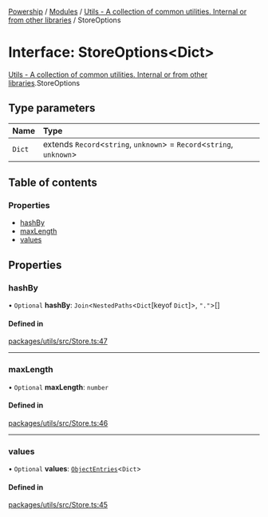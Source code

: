 [Powership](../README.md) / [Modules](../modules.md) / [Utils - A collection of common utilities. Internal or from other libraries](../modules/Utils___A_collection_of_common_utilities__Internal_or_from_other_libraries.md) / StoreOptions

# Interface: StoreOptions<Dict\>

[Utils - A collection of common utilities. Internal or from other libraries](../modules/Utils___A_collection_of_common_utilities__Internal_or_from_other_libraries.md).StoreOptions

## Type parameters

| Name | Type |
| :------ | :------ |
| `Dict` | extends `Record`<`string`, `unknown`\> = `Record`<`string`, `unknown`\> |

## Table of contents

### Properties

- [hashBy](Utils___A_collection_of_common_utilities__Internal_or_from_other_libraries.StoreOptions.md#hashby)
- [maxLength](Utils___A_collection_of_common_utilities__Internal_or_from_other_libraries.StoreOptions.md#maxlength)
- [values](Utils___A_collection_of_common_utilities__Internal_or_from_other_libraries.StoreOptions.md#values)

## Properties

### hashBy

• `Optional` **hashBy**: `Join`<`NestedPaths`<`Dict`[keyof `Dict`]\>, ``"."``\>[]

#### Defined in

[packages/utils/src/Store.ts:47](https://github.com/antoniopresto/powership/blob/2672a73/packages/utils/src/Store.ts#L47)

___

### maxLength

• `Optional` **maxLength**: `number`

#### Defined in

[packages/utils/src/Store.ts:46](https://github.com/antoniopresto/powership/blob/2672a73/packages/utils/src/Store.ts#L46)

___

### values

• `Optional` **values**: [`ObjectEntries`](../modules/Utils___A_collection_of_common_utilities__Internal_or_from_other_libraries.md#objectentries)<`Dict`\>

#### Defined in

[packages/utils/src/Store.ts:45](https://github.com/antoniopresto/powership/blob/2672a73/packages/utils/src/Store.ts#L45)
